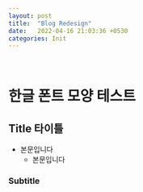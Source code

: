 ```yaml
---
layout: post
title:  "Blog Redesign"
date:   2022-04-16 21:03:36 +0530
categories: Init
---
```

<br> 

# 한글 폰트 모양 테스트

## Title 타이틀
- 본문입니다 
    - 본문입니다


### Subtitle 

